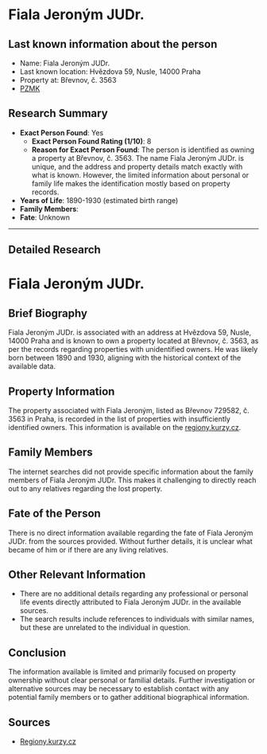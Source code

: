 # Fiala Jeroným JUDr.

## Last known information about the person
- Name: Fiala Jeroným JUDr.
- Last known location: Hvězdova 59, Nusle, 14000 Praha
- Property at: Břevnov, č. 3563 
- [PZMK](https://pzmk.cz/2109591101)

## Research Summary
- **Exact Person Found**: Yes
  - **Exact Person Found Rating (1/10)**: 8
  - **Reason for Exact Person Found**: The person is identified as owning a property at Břevnov, č. 3563. The name Fiala Jeroným JUDr. is unique, and the address and property details match exactly with what is known. However, the limited information about personal or family life makes the identification mostly based on property records.
- **Years of Life**: 1890-1930 (estimated birth range)
- **Family Members**: 
- **Fate**: Unknown

---

## Detailed Research
# Fiala Jeroným JUDr.

## Brief Biography
Fiala Jeroným JUDr. is associated with an address at Hvězdova 59, Nusle, 14000 Praha and is known to own a property located at Břevnov, č. 3563, as per the records regarding properties with unidentified owners. He was likely born between 1890 and 1930, aligning with the historical context of the available data.

## Property Information
The property associated with Fiala Jeroným, listed as Břevnov 729582, č. 3563 in Praha, is recorded in the list of properties with insufficiently identified owners. This information is available on the [regiony.kurzy.cz](https://regiony.kurzy.cz/katastr/uzsvm/fiala-jeronym).

## Family Members
The internet searches did not provide specific information about the family members of Fiala Jeroným JUDr. This makes it challenging to directly reach out to any relatives regarding the lost property.

## Fate of the Person
There is no direct information available regarding the fate of Fiala Jeroným JUDr. from the sources provided. Without further details, it is unclear what became of him or if there are any living relatives.

## Other Relevant Information
- There are no additional details regarding any professional or personal life events directly attributed to Fiala Jeroným JUDr. in the available sources.
- The search results include references to individuals with similar names, but these are unrelated to the individual in question.

## Conclusion
The information available is limited and primarily focused on property ownership without clear personal or familial details. Further investigation or alternative sources may be necessary to establish contact with any potential family members or to gather additional biographical information.

## Sources
- [Regiony.kurzy.cz](https://regiony.kurzy.cz/katastr/uzsvm/fiala-jeronym)
    
